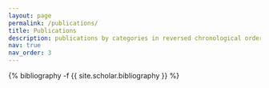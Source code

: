 ```yaml
---
layout: page
permalink: /publications/
title: Publications
description: publications by categories in reversed chronological order.
nav: true
nav_order: 3
---
```


<!-- _pages/publications.md -->
<div class="publications">

{% bibliography -f {{ site.scholar.bibliography }} %}

</div>
